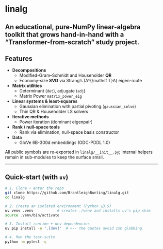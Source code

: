 # linalg

An educational, **pure-NumPy** linear-algebra toolkit that grows hand-in-hand
with a “Transformer-from-scratch” study project.
---

## Features

* **Decompositions**
  * Modified-Gram–Schmidt and Householder **QR**
  * Economy-size **SVD** via Strang’s \(A^{\mathsf T}A\) eigen-route
* **Matrix utilities**
  * Determinant (`det`), adjugate (`adj`)
  * Matrix Power  `matrix_power_eig`
* **Linear systems & least-squares**
  * Gaussian elimination with partial pivoting (`gaussian_solve`)
  * Thin QR & Householder LS solvers
* **Iterative methods**
  * Power iteration (dominant eigenpair)
* **Rank / null-space tools**
  * Rank via elimination, null-space basis constructor
* **Data**
  * GloVe 6B-300d embeddings (ODC-PDDL 1.0)

All public symbols are re-exported in `linalg/__init__.py`; internal helpers
remain in sub-modules to keep the surface small.

---

## Quick-start (with `uv`)

```bash
# 1. Clone + enter the repo
git clone https://github.com/BrantleighBunting/linalg.git
cd linalg

# 2. Create an isolated environment (Python ≥3.9)
uv venv .venv           # creates ./venv and installs uv’s pip shim
source .venv/bin/activate

# 3. Install runtime + dev dependencies
uv pip install -e '.[dev]'  # <-- the quotes avoid zsh globbing

# 4. Run the test-suite
python -m pytest -q
```
